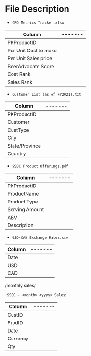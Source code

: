 # File Description

- `CFO Metrics Tracker.xlsx`

| Column                 | ------- |
| ---------------------- | ----    |
| PKProductID		     |         |
| Per Unit Cost to make  |         |
| Per Unit Sales price   |         |
| BeerAdvocate Score     |         |
| Cost Rank 		     |         |
| Sales Rank 		     |         |

- `Customer List (as of FY2021).txt`

| Column                 | ------- |
| ---------------------- | ----    |
| PKProductID		     |         |
| Customer               |         |
| CustType               |         |
| City                   |         |
| State/Province 		 |         |
| Country 		         |         |

- `SSBC Product Offerings.pdf`

| Column                 | ------- |
| ---------------------- | ----    |
| PKProductID		     |         |
| ProductName            |         |
| Product Type           |         |
| Serving Amount         |         |
| ABV            		 |         |
| Description 		     |         |

- `USD-CAD Exchange Rates.csv`

| Column                 | ------- |
| ---------------------- | ----    |
| Date      		     |         |
| USD                    |         |
| CAD                    |         |

/monthly sales/

-`SSBC - <month> <yyyy> Sales`: 

| Column                 | ------- |
| ---------------------- | ------- |
| CustID      		     |         |
| ProdID                 |         |
| Date                   |         |
| Currency               |         |
| Qty                    |         |